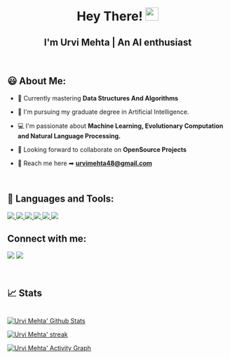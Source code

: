 <!--<p><a href="#"><img width="100%" height="auto" src="https://ibb.co/yp32jC4" height="175px"/></a></p>-->

<h1 align="center">Hey There! <img src="https://raw.githubusercontent.com/MartinHeinz/MartinHeinz/master/wave.gif" width="30px"></h1>
<h2 align="center">I'm <b>Urvi Mehta</b> | An AI enthusiast </h2>
<br>

## 😃 ‍About Me:

- 🔭 Currently mastering **Data Structures And Algorithms**

- 🌱 I'm pursuing my graduate degree in Artificial Intelligence.
  
- 💻 I'm passionate about **Machine Learning, Evolutionary Computation and Natural Language Processing.** 

- 🤝 Looking forward to collaborate on **OpenSource Projects**

- 📧 Reach me here ➡ **urvimehta48@gmail.com**
<br>

## 🚀 Languages and Tools:

<p align="left"> 
   
  <a href="https://www.w3.org/html/" target="_blank"> <img src="https://img.icons8.com/color/48/000000/html-5.png"/> </a> 
  <a href="https://www.w3schools.com/css/" target="_blank"> <img src="https://img.icons8.com/color/48/000000/css3.png"/> </a> 
  <a href="https://www.w3schools.com/c/" target="_blank"> <img src="https://img.icons8.com/color/48/000000/c-programming.png"> </a>
  <a href="https://www.w3schools.com/cpp/" target="_blank"> <img src="https://img.icons8.com/color/48/000000/c-plus-plus-logo.png"/> </a>
  <a href="https://www.python.org" target="_blank"> <img src="https://img.icons8.com/color/48/000000/python.png"/> </a> 
  <a href="https://git-scm.com/" target="_blank"> <img src="https://img.icons8.com/color/48/000000/git.png"/> </a> 
  </p>

<!--[React Badge](https://img.shields.io/badge/-React-61DBFB?style=for-the-badge&labelColor=black&logo=react&logoColor=61DBFB)  
[![Javascript Badge](https://img.shields.io/badge/-Javascript-F0DB4F?style=for-the-badge&labelColor=black&logo=javascript&logoColor=F0DB4F)](#) [![Typescript Badge](https://img.shields.io/badge/-Typescript-007acc?style=for-the-badge&labelColor=black&logo=typescript&logoColor=007acc)](#) [![Nodejs Badge](https://img.shields.io/badge/-Nodejs-3C873A?style=for-the-badge&labelColor=black&logo=node.js&logoColor=3C873A)](#) [![GraphQL Badge](https://img.shields.io/badge/-GraphQl-e535ab?style=for-the-badge&labelColor=black&logo=node.js&logoColor=e535ab)](#) -->

## Connect with me:
<p align="center">

<a href = "https://www.linkedin.com/in/urvi-mehta-110752207/"><img src="https://img.icons8.com/fluent/46/000000/linkedin.png"/></a>
<a href = "mailto:urvimehta48@gmail.com"><img src="https://img.icons8.com/external-justicon-flat-justicon/46/000000/external-email-notifications-justicon-flat-justicon.png"/></a>
<!--<a href = "https://www.instagram.com/urvimehta_20/"><img src="https://img.icons8.com/fluent/48/000000/instagram-new.png"/></a>-->
</p>
<br>

## 📈 Stats

  <br/>
    <a href="https://github.com/urvimehta20/github-readme-stats"><img alt="Urvi Mehta' Github Stats" src="https://github-readme-stats.vercel.app/api?username=urvimehta20&show_icons=true&count_private=true&theme=react&hide_border=true&bg_color=0D1117" /></a>
  
  <!--<a href="https://github.com/urvimehta20/github-readme-stats"><img alt="Urvi Mehta' Top Languages" src="https://github-readme-stats.vercel.app/api/top-langs/?username=urvimehta20&langs_count=8&count_private=true&layout=compact&theme=react&hide_border=true&bg_color=0D1117" /></a>
  <br/>
  <b>Note:</b> Top languages is only a metric of the languages my public code consists of and doesn't reflect experience or skill level.-->

<p align="left">
    <a href="https://github.com/urvimehta20/github-readme-streak-stats">
        <img title="🔥 Get streak stats for your profile at git.io/streak-stats" alt="Urvi Mehta' streak" src="https://github-readme-streak-stats.herokuapp.com/?user=urvimehta20&theme=black-ice&hide_border=true&stroke=0000&background=060A0CD0"/>
    </a>
</p>

<a href="https://github.com/urvimehta20/github-readme-activity-graph"><img alt="Urvi Mehta' Activity Graph" src="https://activity-graph.herokuapp.com/graph?username=urvimehta20&bg_color=0D1117&color=5BCDEC&line=5BCDEC&point=FFFFFF&hide_border=true" /></a> 

<br/>
<br/>

<!--## ❤ Views and Followers
<a href="https://github.com/Meghna-DAS/github-profile-views-counter">
    <img src="https://komarev.com/ghpvc/?username=urvimehta20">
</a>
<a href="https://github.com/urvimehta20?tab=followers"><img src="https://img.shields.io/github/followers/urvimehta20?label=Followers&style=social" alt="GitHub Badge"></a>-->
